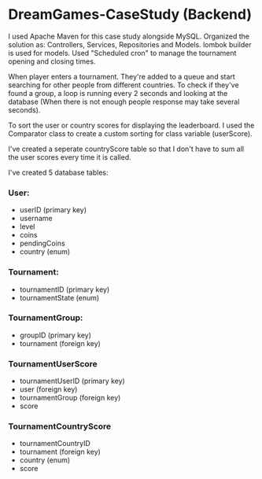 # DreamGames-CaseStudy (Backend)
I used Apache Maven for this case study alongside MySQL. 
Organized the solution as: Controllers, Services, Repositories and Models.
lombok builder is used for models.
Used "Scheduled cron" to manage the tournament opening and closing times.

When player enters a tournament. They're added to a queue and start searching for other people from different countries. To check if they've found a group, a loop is running every 2 seconds and looking at the database (When there is not enough people response may take several seconds).

To sort the user or country scores for displaying the leaderboard. I used the Comparator class to create a custom sorting for class variable (userScore).

I've created a seperate countryScore table so that I don't have to sum all the user scores every time it is called.

I've created 5 database tables:
### User:
+ userID (primary key)
+ username
+ level
+ coins
+ pendingCoins
+ country (enum)

### Tournament:
+ tournamentID (primary key)
+ tournamentState (enum)

### TournamentGroup:
+ groupID (primary key)
+ tournament (foreign key)

### TournamentUserScore
+ tournamentUserID (primary key)
+ user (foreign key)
+ tournamentGroup (foreign key)
+ score

### TournamentCountryScore
+ tournamentCountryID
+ tournament (foreign key)
+ country (enum)
+ score
